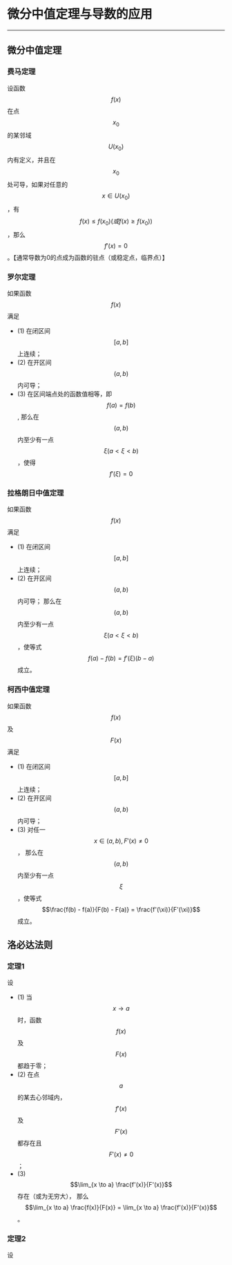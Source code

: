 # 微分中值定理与导数的应用

----

## 微分中值定理

### 费马定理
设函数$$f(x)$$在点$$x_0$$的某邻域$$U(x_0)$$内有定义，并且在$$x_0$$处可导，如果对任意的$$x \in U(x_0)$$，有$$f(x) \leq f(x_0) (或 f(x) \geq f(x_0))$$，那么$$f'(x) = 0$$。【通常导数为0的点成为函数的驻点（或稳定点，临界点）】

### 罗尔定理
如果函数$$f(x)$$满足
  * (1) 在闭区间$$[a, b]$$上连续；
  * (2) 在开区间$$(a, b)$$内可导；
  * (3) 在区间端点处的函数值相等，即$$f(a) = f(b)$$,
那么在$$(a, b)$$内至少有一点$$\xi (a < \xi < b)$$，使得$$f'(\xi) = 0$$

### 拉格朗日中值定理
如果函数$$f(x)$$满足  
  * (1) 在闭区间$$[a, b]$$上连续；
  * (2) 在开区间$$(a, b)$$内可导；
那么在$$(a, b)$$内至少有一点$$\xi (a < \xi < b)$$，使等式
$$f(a) - f(b) = f'(\xi)(b - a)$$
成立。

### 柯西中值定理
如果函数$$f(x)$$及$$F(x)$$满足  
  * (1) 在闭区间$$[a, b]$$上连续；
  * (2) 在开区间$$(a, b)$$内可导；
  * (3) 对任一$$x \in (a, b), F'(x) \neq 0$$，
那么在$$(a, b)$$内至少有一点$$\xi$$，使等式
$$\frac{f(b) - f(a)}{F(b) - F(a)} = \frac{f'(\xi)}{F'(\xi)}$$
成立。

## 洛必达法则

### 定理1
设  
  * (1) 当$$x \to a$$时，函数$$f(x)$$及$$F(x)$$都趋于零；
  * (2) 在点$$a$$的某去心邻域内，$$f'(x)$$及$$F'(x)$$都存在且$$F'(x) \neq 0$$；
  * (3) $$\lim_{x \to a} \frac{f'(x)}{F'(x)}$$存在（或为无穷大），
那么$$\lim_{x \to a} \frac{f(x)}{F(x)} = \lim_{x \to a} \frac{f'(x)}{F'(x)}$$。

### 定理2
设  
